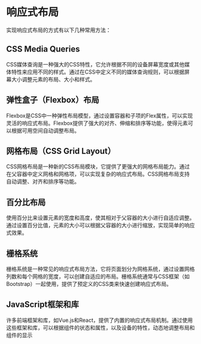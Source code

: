 # 响应式布局

实现响应式布局的方式有以下几种常用方法：

## CSS Media Queries

CSS媒体查询是一种强大的CSS特性，它允许根据不同的设备屏幕宽度或其他媒体特性来应用不同的样式。通过在CSS中定义不同的媒体查询规则，可以根据屏幕大小调整元素的布局、大小和样式。

## 弹性盒子（Flexbox）布局

Flexbox是CSS中一种弹性布局模型，通过设置容器和子项的Flex属性，可以实现灵活的响应式布局。Flexbox提供了强大的对齐、伸缩和排序等功能，使得元素可以根据可用空间自动调整布局。

## 网格布局（CSS Grid Layout）

CSS网格布局是一种新的CSS布局模块，它提供了更强大的网格布局能力。通过在父容器中定义网格和网格项，可以实现复杂的响应式布局。CSS网格布局支持自动调整、对齐和排序等功能。

## 百分比布局

使用百分比来设置元素的宽度和高度，使其相对于父容器的大小进行自适应调整。通过设置百分比值，元素的大小可以根据父容器的大小进行缩放，实现简单的响应式效果。

## 栅格系统

栅格系统是一种常见的响应式布局方法，它将页面划分为网格系统，通过设置网格列数和每个网格的宽度，可以创建自适应的布局。栅格系统通常与CSS框架（如Bootstrap）一起使用，提供了预定义的CSS类来快速创建响应式布局。

## JavaScript框架和库

许多前端框架和库，如Vue.js和React，提供了内置的响应式布局机制。通过使用这些框架和库，可以根据组件的状态和属性，以及设备的特性，动态地调整布局和组件的显示